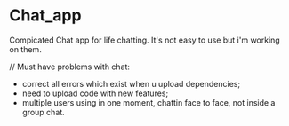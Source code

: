 # Chat_app

Compicated Chat app for life chatting. It's not easy to use but i'm working on them.

// Must have problems with chat: 
- correct all errors which exist when u upload dependencies;
- need to upload code with new features;
- multiple users using in one moment, chattin face to face, not inside a group chat.
